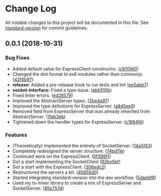 # Change Log

All notable changes to this project will be documented in this file. See [standard-version](https://github.com/conventional-changelog/standard-version) for commit guidelines.

<a name="0.0.1"></a>
## 0.0.1 (2018-10-31)


### Bug Fixes

* Added default value for ExpressClient constructor. ([c970f40](https://github.com/tannerntannern/talk-to-me/commit/c970f40))
* Changed the dist format to es6 modules rather than commonjs ([42f4b97](https://github.com/tannerntannern/talk-to-me/commit/42f4b97))
* **release:** Added a pre-release hook to run tests and lint ([ee5abb7](https://github.com/tannerntannern/talk-to-me/commit/ee5abb7))
* **socket-interface:** Fixed a type issue. ([abb510b](https://github.com/tannerntannern/talk-to-me/commit/abb510b))
* Fixed linter errors. ([ed28579](https://github.com/tannerntannern/talk-to-me/commit/ed28579))
* Improved the AbstractServer types. ([2be4a97](https://github.com/tannerntannern/talk-to-me/commit/2be4a97))
* Improved the type definitions for ExpressServer. ([a8d5ee0](https://github.com/tannerntannern/talk-to-me/commit/a8d5ee0))
* Removed field from ExpressServer that was already inherited from AbstractServer. ([1fab3eb](https://github.com/tannerntannern/talk-to-me/commit/1fab3eb))
* Tightened down the handler types for ExpressServer. ([c1884f4](https://github.com/tannerntannern/talk-to-me/commit/c1884f4))


### Features

* (Theoretically) implemented the entirety of SocketServer. ([14a5f83](https://github.com/tannerntannern/talk-to-me/commit/14a5f83))
* Completely redesigned the server structure. ([74bd11e](https://github.com/tannerntannern/talk-to-me/commit/74bd11e))
* Continued work on the ExpressClient. ([0f398f1](https://github.com/tannerntannern/talk-to-me/commit/0f398f1))
* Got a start implementing the SocketClient ([92be5bf](https://github.com/tannerntannern/talk-to-me/commit/92be5bf))
* Got a start with the ExpressClient. ([306edc2](https://github.com/tannerntannern/talk-to-me/commit/306edc2))
* Restructured the servers a bit. ([45855d0](https://github.com/tannerntannern/talk-to-me/commit/45855d0))
* Started integrating standard-version into the dev workflow. ([5daddf8](https://github.com/tannerntannern/talk-to-me/commit/5daddf8))
* Used my ts-mixer library to create a mix of ExpressServer and SocketServer. ([85e757d](https://github.com/tannerntannern/talk-to-me/commit/85e757d))
